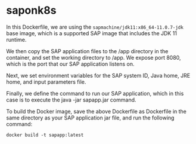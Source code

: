 # saponk8s

In this Dockerfile, we are using the `sapmachine/jdk11:x86_64-11.0.7-jdk` base image, which is a supported SAP image that includes the JDK 11 runtime.

We then copy the SAP application files to the /app directory in the container, and set the working directory to /app. We expose port 8080, which is the port that our SAP application listens on.

Next, we set environment variables for the SAP system ID, Java home, JRE home, and input parameters file.

Finally, we define the command to run our SAP application, which in this case is to execute the java -jar sapapp.jar command.

To build the Docker image, save the above Dockerfile as Dockerfile in the same directory as your SAP application jar file, and run the following command:

```docker build -t sapapp:latest```
